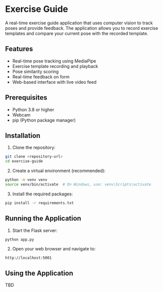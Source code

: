 # Exercise Guide

A real-time exercise guide application that uses computer vision to track poses and provide feedback. The application allows you to record exercise templates and compare your current pose with the recorded template.

## Features

- Real-time pose tracking using MediaPipe
- Exercise template recording and playback
- Pose similarity scoring
- Real-time feedback on form
- Web-based interface with live video feed

## Prerequisites

- Python 3.8 or higher
- Webcam
- pip (Python package manager)

## Installation

1. Clone the repository:
```bash
git clone <repository-url>
cd exercise-guide
```

2. Create a virtual environment (recommended):
```bash
python -m venv venv
source venv/bin/activate  # On Windows, use: venv\Scripts\activate
```

3. Install the required packages:
```bash
pip install -r requirements.txt
```

## Running the Application

1. Start the Flask server:
```bash
python app.py
```

2. Open your web browser and navigate to:
```
http://localhost:5001
```

## Using the Application

TBD